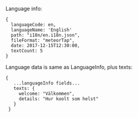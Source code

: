 Language info:

    {
      languageCode: en,
      languageName: 'English'
      path: "i18n/en.i18n.json",
      fileFormat: "meteorTap",
      date: 2017-12-15T12:30:00,
      textCount: 5
    }

Language data is same as LanguageInfo, plus texts:

    {
       ...languageInfo fields...
       texts: {
         welcome: "Välkommen",
         details: "Hur koolt som helst"
       }
     }

